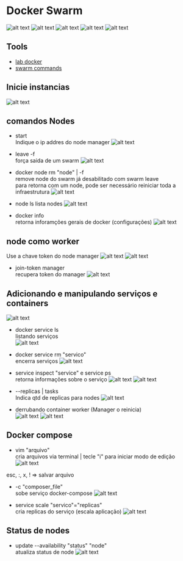 # Docker Swarm

![alt text](asset/image.png)
![alt text](asset/image-1.png)
![alt text](asset/image-12.png)
![alt text](asset/image-20.png)
![alt text](asset/image-24.png)

## Tools

- [lab docker](https://labs.play-with-docker.com/)
- [swarm commands](https://medium.com/docker-um-canivete-su%C3%ADco/docker-principais-comandos-%C3%BAteis-a37639a432d5)

## Inicie instancias

![alt text](asset/image-2.png)

## comandos Nodes

- start  
Indique o ip addres do node manager
![alt text](asset/image-3.png)

- leave -f  
força saida de um swarm
![alt text](asset/image-4.png)

- docker node rm "node" | -f  
remove node do swarm já desabilitado com swarm leave  
para retorna com um node, pode ser necessário reiniciar toda a infraestrutura
![alt text](asset/image-17.png)

- node ls
lista nodes
![alt text](asset/image-5.png)

- docker info  
retorna inforamções gerais de docker (configurações)
![alt text](asset/image-16.png)

## node como worker

Use a chave token do node manager
![alt text](asset/image-6.png)
![alt text](asset/image-7.png)

- join-token manager  
recupera token do manager
![alt text](asset/image-15.png)

## Adicionando e manipulando serviços e containers

![alt text](asset/image-8.png)

- docker service ls  
listando serviços  
![alt text](asset/image-9.png)

- docker service rm "servico"  
encerra serviços
![alt text](asset/image-10.png)

- service inspect "service" e service ps  
retorna informações sobre o serviço
![alt text](asset/image-18.png)
![alt text](asset/image-19.png)

- --replicas | tasks  
Indica qtd de replicas para nodes
![alt text](asset/image-11.png)

- derrubando container worker (Manager o reinicia)  
![alt text](asset/image-13.png)
![alt text](asset/image-14.png)

## Docker compose

- vim "arquivo"  
cria arquivos via terminal | tecle "i" para iniciar modo de edição
![alt text](asset/image-21.png)

esc, :, x, ! => salvar arquivo

- -c "composer_file"  
sobe serviço docker-compose
![alt text](asset/image-22.png)

- service scale "servico"="replicas"  
cria replicas do serviço (escala aplicação)
![alt text](asset/image-23.png)

## Status de nodes

- update --availability "status" "node"  
atualiza status de node
![alt text](asset/image-25.png)
